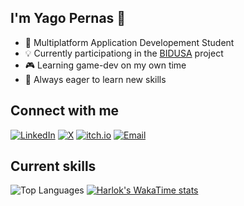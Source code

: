 ## I'm Yago Pernas 👋

- 🌱 Multiplatform Application Developement Student
- 💡 Currently participationg in the [BIDUSA](https://www.profesorescooperantes.org/bidusa/index.html) project
- 🎮 Learning game-dev on my own time
- 🌟 Always eager to learn new skills
  
## Connect with me
[![LinkedIn](https://img.shields.io/badge/LinkedIn-0077B5?style=for-the-badge&logo=linkedin&logoColor=white)](https://www.linkedin.com/in/yagopg/)
[![X](https://img.shields.io/badge/X-000000?style=for-the-badge&logo=x&logoColor=white)](https://x.com/StiffRockos)
[![itch.io](https://img.shields.io/badge/itch.io-FF4A00?style=for-the-badge&logo=itch.io&logoColor=white)](https://stiffrock.itch.io/)
[![Email](https://img.shields.io/badge/Email-D14836?style=for-the-badge&logo=gmail&logoColor=white)](mailto:yaguitor@gmail.com)

## Current skills
![Top Languages](https://github-readme-stats.vercel.app/api/top-langs/?username=Stiff-Rock&layout=compact&theme=dark)
[![Harlok's WakaTime stats](https://github-readme-stats.vercel.app/api/wakatime?username=@StiffRock&layout=compact)](https://github.com/anuraghazra/github-readme-stats)
